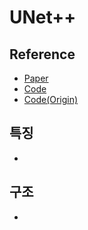 # UNet++

## Reference
- [Paper](https://arxiv.org/pdf/1912.05074.pdf)
- [Code](https://paperswithcode.com/method/unet)
- [Code(Origin)](https://github.com/MrGiovanni/UNetPlusPlus)

## 특징
-

## 구조
- 
